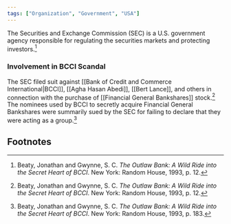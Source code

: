 ```yaml
---
tags: ["Organization", "Government", "USA"]
---
```

The Securities and Exchange Commission (SEC) is a U.S. government agency responsible for regulating the securities markets and protecting investors.[^1]

### Involvement in BCCI Scandal

The SEC filed suit against [[Bank of Credit and Commerce International|BCCI]], [[Agha Hasan Abedi]], [[Bert Lance]], and others in connection with the purchase of [[Financial General Bankshares]] stock.[^1] The nominees used by BCCI to secretly acquire Financial General Bankshares were summarily sued by the SEC for failing to declare that they were acting as a group.[^2]

## Footnotes

[^1]: Beaty, Jonathan and Gwynne, S. C. *The Outlaw Bank: A Wild Ride into the Secret Heart of BCCI*. New York: Random House, 1993, p. 12.
[^2]: Beaty, Jonathan and Gwynne, S. C. *The Outlaw Bank: A Wild Ride into the Secret Heart of BCCI*. New York: Random House, 1993, p. 183.

